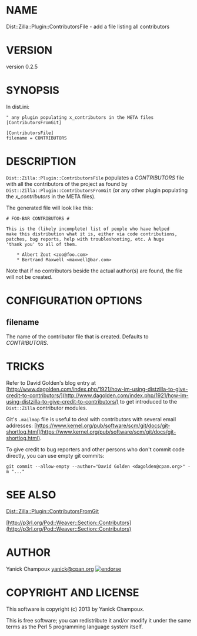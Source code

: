 # NAME

Dist::Zilla::Plugin::ContributorsFile - add a file listing all contributors

# VERSION

version 0.2.5

# SYNOPSIS

In dist.ini:

    " any plugin populating x_contributors in the META files
    [ContributorsFromGit]

    [ContributorsFile]
    filename = CONTRIBUTORS

# DESCRIPTION

`Dist::Zilla::Plugin::ContributorsFile` populates a _CONTRIBUTORS_ file
with all the contributors of the project as found by
`Dist::Zilla::Plugin::ContributorsFromGit` (or any other plugin populating 
the _x\_contributors_ in the META files).

The generated file will look like this:

    # FOO-BAR CONTRIBUTORS #

    This is the (likely incomplete) list of people who have helped
    make this distribution what it is, either via code contributions, 
    patches, bug reports, help with troubleshooting, etc. A huge
    'thank you' to all of them.

        * Albert Zoot <zoo@foo.com>
        * Bertrand Maxwell <maxwell@bar.com>

Note that if no contributors beside the actual author(s) are found,
the file will not be created. 

# CONFIGURATION OPTIONS

## filename

The name of the contributor file that is created. Defaults to _CONTRIBUTORS_.

# TRICKS

Refer to David Golden's blog entry at 
[http://www.dagolden.com/index.php/1921/how-im-using-distzilla-to-give-credit-to-contributors/](http://www.dagolden.com/index.php/1921/how-im-using-distzilla-to-give-credit-to-contributors/)
to get introduced to the `Dist::Zilla` contributor modules.

Git's `.mailmap` file is useful to deal with contributors with several email
addresses:
[https://www.kernel.org/pub/software/scm/git/docs/git-shortlog.html](https://www.kernel.org/pub/software/scm/git/docs/git-shortlog.html).

To give credit to bug reporters and other persons who don't commit code
directly, you can use empty git commits:

    git commit --allow-empty --author="David Golden <dagolden@cpan.org>" -m "..."

# SEE ALSO

[Dist::Zilla::Plugin::ContributorsFromGit](https://metacpan.org/pod/Dist::Zilla::Plugin::ContributorsFromGit)

[http://p3rl.org/Pod::Weaver::Section::Contributors](http://p3rl.org/Pod::Weaver::Section::Contributors)

# AUTHOR

Yanick Champoux <yanick@cpan.org> [![endorse](http://api.coderwall.com/yanick/endorsecount.png)](http://coderwall.com/yanick)

# COPYRIGHT AND LICENSE

This software is copyright (c) 2013 by Yanick Champoux.

This is free software; you can redistribute it and/or modify it under
the same terms as the Perl 5 programming language system itself.

